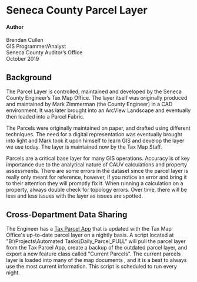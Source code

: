 # Seneca County Parcel Layer

#### Author
Brendan Cullen  
GIS Programmer/Analyst  
Seneca County Auditor’s Office  
October 2019

## Background
The Parcel Layer is controlled, maintained and developed by the Seneca County
Engineer’s Tax Map Office. The layer itself was originally produced
and maintained by Mark Zimmerman (the County Engineer) in a CAD environment.
It was later brought into an ArcView Landscape and eventually then loaded into
a Parcel Fabric.

The Parcels were originally maintained on paper, and drafted using different
techniques. The need for a digital representation was eventually brought into
light and Mark took it upon himself to learn GIS and develop the layer we use
today. The layer is maintained now by the Tax Map Staff.

Parcels are a critical base layer for many GIS operations. Accuracy is of key
importance due to the analytical nature of CAUV calculations and property
assessments. There are some errors in the dataset since the parcel layer is
really only meant for reference, however, if you notice an error and bring it to
their attention they will promptly fix it. When running a calculation on a
property, always double check for topology errors. Over time, there will be less
and less issues with the layer as issues are spotted.

## Cross-Department Data Sharing
The Engineer has a [Tax Parcel App](http://sencoeng-oh.maps.arcgis.com/apps/webappviewer/index.html?id=5bef53ea29e147c9a1f250994fd75f2d)
that is updated with the Tax Map Office's up-to-date parcel layer on a nightly
basis. A script located at "B:\Projects\Automated Tasks\Daily_Parcel_PULL" will
pull the parcel layer from the Tax Parcel App, create a backup of the outdated
parcel layer, and export a new feature class called "Current Parcels". The
current parcels layer is loaded into many of the map documents , and it is a
best to always use the most current information. This script is scheduled to run
every night.
